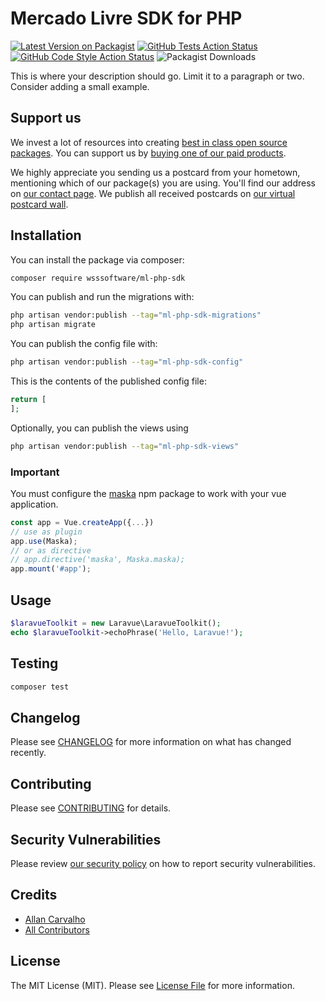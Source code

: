 # Mercado Livre SDK for PHP

[![Latest Version on Packagist](https://img.shields.io/packagist/v/wsssoftware/ml-php-sdk.svg?style=flat-square)](https://packagist.org/packages/wsssoftware/ml-php-sdk)
[![GitHub Tests Action Status](https://img.shields.io/github/workflow/status/wsssoftware/ml-php-sdk/run-tests?label=tests)](https://github.com/wsssoftware/ml-php-sdk/actions?query=workflow%3Arun-tests+branch%3Amain)
[![GitHub Code Style Action Status](https://img.shields.io/github/workflow/status/wsssoftware/ml-php-sdk/Fix%20PHP%20code%20style%20issues?label=code%20style)](https://github.com/wsssoftware/ml-php-sdk/actions?query=workflow%3A"Fix+PHP+code+style+issues"+branch%3Amain)
![Packagist Downloads](https://img.shields.io/packagist/dt/wsssoftware/ml-php-sdk?label=packagist%20downloads)

This is where your description should go. Limit it to a paragraph or two. Consider adding a small example.

## Support us

We invest a lot of resources into creating [best in class open source packages](https://spatie.be/open-source). You can support us by [buying one of our paid products](https://spatie.be/open-source/support-us).

We highly appreciate you sending us a postcard from your hometown, mentioning which of our package(s) you are using. You'll find our address on [our contact page](https://spatie.be/about-us). We publish all received postcards on [our virtual postcard wall](https://spatie.be/open-source/postcards).

## Installation

You can install the package via composer:

```bash
composer require wsssoftware/ml-php-sdk
```

You can publish and run the migrations with:

```bash
php artisan vendor:publish --tag="ml-php-sdk-migrations"
php artisan migrate
```

You can publish the config file with:

```bash
php artisan vendor:publish --tag="ml-php-sdk-config"
```

This is the contents of the published config file:

```php
return [
];
```

Optionally, you can publish the views using

```bash
php artisan vendor:publish --tag="ml-php-sdk-views"
```


### Important
You must configure the [maska](https://www.npmjs.com/package/maska) npm package to work with your vue application.

```js
const app = Vue.createApp({...})
// use as plugin
app.use(Maska);
// or as directive
// app.directive('maska', Maska.maska);
app.mount('#app');
```

## Usage

```php
$laravueToolkit = new Laravue\LaravueToolkit();
echo $laravueToolkit->echoPhrase('Hello, Laravue!');
```

## Testing

```bash
composer test
```

## Changelog

Please see [CHANGELOG](CHANGELOG.md) for more information on what has changed recently.

## Contributing

Please see [CONTRIBUTING](CONTRIBUTING.md) for details.

## Security Vulnerabilities

Please review [our security policy](../../security/policy) on how to report security vulnerabilities.

## Credits

- [Allan Carvalho](https://github.com/wsssoftware)
- [All Contributors](../../contributors)

## License

The MIT License (MIT). Please see [License File](LICENSE.md) for more information.
